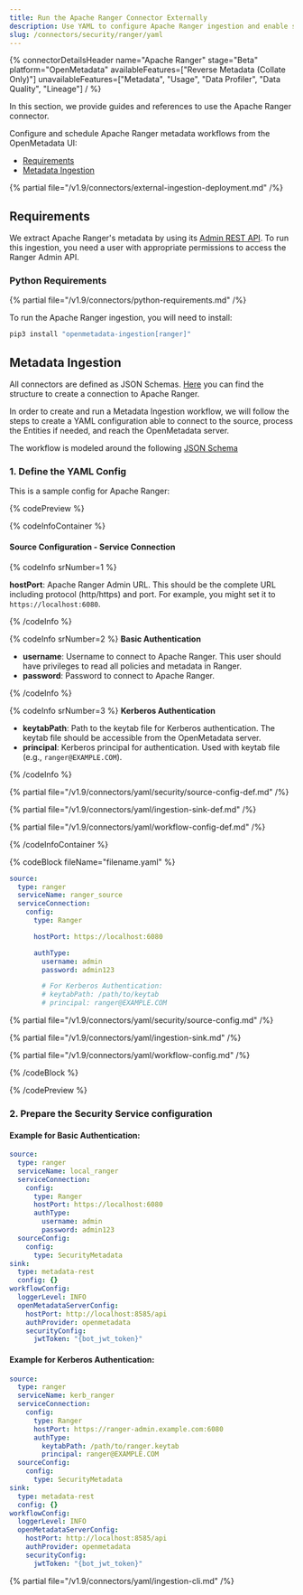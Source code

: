 ```yaml
---
title: Run the Apache Ranger Connector Externally
description: Use YAML to configure Apache Ranger ingestion and enable security policy metadata extraction and reverse metadata tracking.
slug: /connectors/security/ranger/yaml
---
```


{% connectorDetailsHeader
name="Apache Ranger"
stage="Beta"
platform="OpenMetadata"
availableFeatures=["Reverse Metadata (Collate Only)"]
unavailableFeatures=["Metadata", "Usage", "Data Profiler", "Data Quality", "Lineage"]
/ %}

In this section, we provide guides and references to use the Apache Ranger connector.

Configure and schedule Apache Ranger metadata workflows from the OpenMetadata UI:

- [Requirements](#requirements)
- [Metadata Ingestion](#metadata-ingestion)

{% partial file="/v1.9/connectors/external-ingestion-deployment.md" /%}

## Requirements

We extract Apache Ranger's metadata by using its [Admin REST API](https://ranger.apache.org/apidocs/index.html). To run this ingestion, you need a user with appropriate permissions to access the Ranger Admin API.

### Python Requirements

{% partial file="/v1.9/connectors/python-requirements.md" /%}

To run the Apache Ranger ingestion, you will need to install:

```bash
pip3 install "openmetadata-ingestion[ranger]"
```

## Metadata Ingestion

All connectors are defined as JSON Schemas.
[Here](https://github.com/open-metadata/OpenMetadata/blob/main/openmetadata-spec/src/main/resources/json/schema/entity/services/connections/security/rangerConnection.json)
you can find the structure to create a connection to Apache Ranger.

In order to create and run a Metadata Ingestion workflow, we will follow
the steps to create a YAML configuration able to connect to the source,
process the Entities if needed, and reach the OpenMetadata server.

The workflow is modeled around the following
[JSON Schema](https://github.com/open-metadata/OpenMetadata/blob/main/openmetadata-spec/src/main/resources/json/schema/metadataIngestion/workflow.json)

### 1. Define the YAML Config

This is a sample config for Apache Ranger:

{% codePreview %}

{% codeInfoContainer %}

#### Source Configuration - Service Connection

{% codeInfo srNumber=1 %}

**hostPort**: Apache Ranger Admin URL. This should be the complete URL including protocol (http/https) and port. For example, you might set it to `https://localhost:6080`.

{% /codeInfo %}

{% codeInfo srNumber=2 %}
**Basic Authentication**

- **username**: Username to connect to Apache Ranger. This user should have privileges to read all policies and metadata in Ranger.
- **password**: Password to connect to Apache Ranger.

{% /codeInfo %}

{% codeInfo srNumber=3 %}
**Kerberos Authentication**

- **keytabPath**: Path to the keytab file for Kerberos authentication. The keytab file should be accessible from the OpenMetadata server.
- **principal**: Kerberos principal for authentication. Used with keytab file (e.g., `ranger@EXAMPLE.COM`).

{% /codeInfo %}

{% partial file="/v1.9/connectors/yaml/security/source-config-def.md" /%}

{% partial file="/v1.9/connectors/yaml/ingestion-sink-def.md" /%}

{% partial file="/v1.9/connectors/yaml/workflow-config-def.md" /%}

{% /codeInfoContainer %}

{% codeBlock fileName="filename.yaml" %}

```yaml {% isCodeBlock=true %}
source:
  type: ranger
  serviceName: ranger_source
  serviceConnection:
    config:
      type: Ranger
```
```yaml {% srNumber=1 %}
      hostPort: https://localhost:6080
```
```yaml {% srNumber=2 %}
      authType:
        username: admin
        password: admin123
```
```yaml {% srNumber=3 %}
        # For Kerberos Authentication:
        # keytabPath: /path/to/keytab
        # principal: ranger@EXAMPLE.COM
```

{% partial file="/v1.9/connectors/yaml/security/source-config.md" /%}

{% partial file="/v1.9/connectors/yaml/ingestion-sink.md" /%}

{% partial file="/v1.9/connectors/yaml/workflow-config.md" /%}

{% /codeBlock %}

{% /codePreview %}

### 2. Prepare the Security Service configuration

#### Example for Basic Authentication:

```yaml
source:
  type: ranger
  serviceName: local_ranger
  serviceConnection:
    config:
      type: Ranger
      hostPort: https://localhost:6080
      authType:
        username: admin
        password: admin123
  sourceConfig:
    config:
      type: SecurityMetadata
sink:
  type: metadata-rest
  config: {}
workflowConfig:
  loggerLevel: INFO
  openMetadataServerConfig:
    hostPort: http://localhost:8585/api
    authProvider: openmetadata
    securityConfig:
      jwtToken: "{bot_jwt_token}"
```

#### Example for Kerberos Authentication:

```yaml
source:
  type: ranger
  serviceName: kerb_ranger
  serviceConnection:
    config:
      type: Ranger
      hostPort: https://ranger-admin.example.com:6080
      authType:
        keytabPath: /path/to/ranger.keytab
        principal: ranger@EXAMPLE.COM
  sourceConfig:
    config:
      type: SecurityMetadata
sink:
  type: metadata-rest
  config: {}
workflowConfig:
  loggerLevel: INFO
  openMetadataServerConfig:
    hostPort: http://localhost:8585/api
    authProvider: openmetadata
    securityConfig:
      jwtToken: "{bot_jwt_token}"
```

{% partial file="/v1.9/connectors/yaml/ingestion-cli.md" /%} 